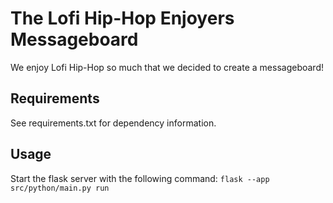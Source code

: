 # The Lofi Hip-Hop Enjoyers Messageboard

We enjoy Lofi Hip-Hop so much that we decided to create a messageboard!

## Requirements

See requirements.txt for dependency information.

## Usage
Start the flask server with the following command: `flask --app src/python/main.py run`
